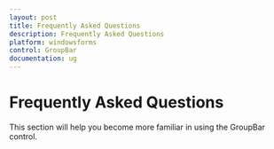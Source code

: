 ```yaml
---
layout: post
title: Frequently Asked Questions
description: Frequently Asked Questions
platform: windowsforms
control: GroupBar
documentation: ug
---
```

# Frequently Asked Questions

This section will help you become more familiar in using the GroupBar control.